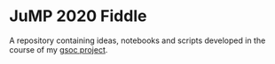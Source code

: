 # JuMP 2020 Fiddle

A repository containing ideas, notebooks and scripts developed in the course of my [gsoc project](https://summerofcode.withgoogle.com/projects/#5232064888045568).

